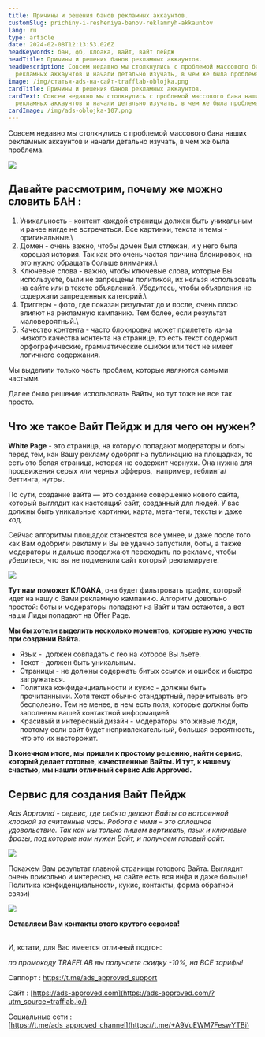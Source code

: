 ```yaml
---
title: Причины и решения банов рекламных аккаунтов.
customSlug: prichiny-i-resheniya-banov-reklamnyh-akkauntov
lang: ru
type: article
date: 2024-02-08T12:13:53.026Z
headKeywords: бан, фб, клоака, вайт, вайт пейдж
headTitle: Причины и решения банов рекламных аккаунтов.
headDescription: Совсем недавно мы столкнулись с проблемой массового бана наших
  рекламных аккаунтов и начали детально изучать, в чем же была проблема.
image: /img/статья-ads-на-сайт-trafflab-oblojka.png
cardTitle: Причины и решения банов рекламных аккаунтов.
cardText: Совсем недавно мы столкнулись с проблемой массового бана наших
  рекламных аккаунтов и начали детально изучать, в чем же была проблема.
cardImage: /img/ads-oblojka-107.png
---
```

Совсем недавно мы столкнулись с проблемой массового бана наших рекламных аккаунтов и начали детально изучать, в чем же была проблема.

![](/img/статья-ads-на-сайт-trafflab1.png)

## Давайте рассмотрим, почему же можно словить БАН : 

1. Уникальность - контент каждой страницы должен быть уникальным и ранее нигде не встречаться. Все картинки, текста и темы - оригинальные.\
2. Домен - очень важно, чтобы домен был отлежан, и у него была хорошая история. Так как это очень частая причина блокировок, на это нужно обращать больше внимания.\
3. Ключевые слова - важно, чтобы ключевые слова, которые Вы используете, были не запрещены политикой, их нельзя использовать на сайте или в тексте объявлений. Убедитесь, чтобы объявления не содержали запрещенных категорий.\
4. Триггеры - фото, где показан результат до и после, очень плохо влияют на рекламную кампанию. Тем более, если результат маловероятный.\
5. Качество контента - часто блокировка может прилететь из-за низкого качества контента на странице, то есть текст содержит орфографические, грамматические ошибки или тест не имеет логичного содержания.

Мы выделили только часть проблем, которые являются самыми частыми.

Далее было решение использовать Вайты, но тут тоже не все так просто.

## Что же такое Вайт Пейдж и для чего он нужен?

**White Page** - это страница, на которую попадают модераторы и боты перед тем, как Вашу рекламу одобрят на публикацию на площадках, то есть это белая страница, которая не содержит чернухи. Она нужна для продвижения серых или черных офферов,  например, геблинга/беттинга, нутры. 

По сути, создание вайта — это создание совершенно нового сайта, который выглядит как настоящий сайт, созданный для людей. У вас должны быть уникальные картинки, карта, мета-теги, тексты и даже код.

Сейчас алгоритмы площадок становятся все умнее, и даже после того как Вам одобрили рекламу и Вы ее удачно запустили, боты, а также модераторы и дальше продолжают переходить по рекламе, чтобы убедиться, что вы не подменили сайт который рекламируете.

![](/img/статья-ads-на-сайт-trafflab2.png)

**Тут нам поможет КЛОАКА**, она будет фильтровать трафик, который идет на нашу с Вами рекламную кампанию. Алгоритм довольно простой: боты и модераторы попадают на Вайт и там остаются, а вот наши Лиды попадают на Offer Page. 

**Мы бы хотели выделить несколько моментов, которые нужно учесть при создании Вайта.**

* Язык -  должен совпадать с гео на которое Вы льете.
* Текст - должен быть уникальным.
* Страницы - не должны содержать битых ссылок и ошибок и быстро загружаться.
* Политика конфиденциальности и кукис - должны быть прочитанными. Хотя текст обычно стандартный, перечитывать его бесполезно. Тем не менее, в нем есть поля, которые должны быть заполнены вашей контактной информацией. 
* Красивый и интересный дизайн - модераторы это живые люди, поэтому если сайт будет непривлекательный, большая вероятность, что это их насторожит.

**В конечном итоге, мы пришли к простому решению, найти сервис, который делает готовые, качественные Вайты. И тут, к нашему счастью, мы нашли отличный сервис Ads Approved.**

## Сервис для создания Вайт Пейдж

*Ads Approved - сервис, где ребята делают Вайты со встроенной клоакой за считанные часы. Робота с ними – это сплошное удовольствие. Так как мы только пишем вертикаль, язык и ключевые фразы, под которые нам нужен Вайт, и получаем готовый сайт.*

![](/img/статья-ads-на-сайт-trafflab3.png)

Покажем Вам результат главной страницы готового Вайта. Выглядит очень прикольно и интересно, на сайте есть вся инфа и даже больше! Политика конфиденциальности, кукис, контакты, форма обратной связи) 

![](/img/статья-ads-на-сайт-trafflab4.png)

**Оставляем Вам контакты этого крутого сервиса!**

\
И, кстати, для Вас имеется отличный подгон: 

*по промокоду TRAFFLAВ вы получаете скидку -10%, на ВСЕ тарифы!*

Саппорт : <https://t.me/ads_approved_support>

Сайт : [https://ads-approved.com](https://ads-approved.com/?utm_source=trafflab.io/)

Социальные сети :\
[https://t.me/ads_approved_channel](https://t.me/+A9VuEWM7FeswYTBi)